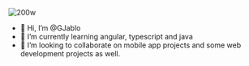  ![200w](https://github.com/GJablo/GJablo/assets/171167906/9eed3eba-83e2-4822-9994-351df4ad7e34)
- 👋 Hi, I’m @GJablo
- 🌱 I’m currently learning angular, typescript and java
- 💞️ I’m looking to collaborate on mobile app projects and some web development projects as well.

<!---
GJablo/GJablo is a ✨ special ✨ repository because its `README.md` (this file) appears on your GitHub profile.
You can click the Preview link to take a look at your changes.
--->
